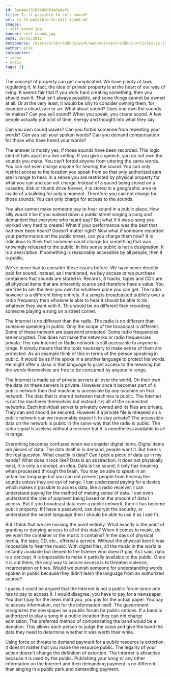 ```yaml
---
id: 5ac44e101b0b90003a6e4afc
title: Is it possible to sell sound?
url: is-it-possible-to-sell-sound.md
images:
- sell-sound.jpg
banner: sell-sound.jpg
date: 10/15/2012
dataSource: /Users/erikcraddock/work/web/erikvancraddock-articles/is-it-possible-to-sell-sound/is-it-possible-to-sell-sound.md
author: erik
categories:
- ideas
- music
tags: []
---
```

The concept of property can get complicated. We have plenty of laws regulating it. In fact, the idea of private property is at the heart of our way of living. It seems fair that if you work hard creating something, then you should own it. That isn&#8217;t always possible, and some things cannot be owned at all. Or at the very least, it would be silly to consider owning them, for example a cloud, rain or air. What about sound? Does one own the sounds he makes? Can you sell sound? When you speak, you create sound. A few people actually put a lot of time, energy and thought into what they say.

Can you own sound waves? Can you forbid someone from repeating your words? Can you sell your spoken words? Can you demand compensation for those who have heard your words?

The answer is mostly yes, if those sounds have been recorded. This logic kind of falls apart in a live setting. If you give a speech, you do not own the sounds you make. You can&#8217;t forbid anyone from uttering the same words. You can not even charge anyone for hearing the sound. You can only restrict access to the location you speak from so that only authorized ears are in range to hear. In a sense you are restricted by physical property for what you can and can not charge. Instead of a sound being stored on a cassette, disk or thumb drive forever, it is stored in a geographic area or inside of a building for only a moment. Therefore you can not charge for those sounds. You can only charge for access to the sounds.

You also cannot make someone pay to hear sound in a public place. How silly would it be if you walked down a public street singing a song and demanded that everyone who heard pay? But what if it was a song you worked very hard to create? What if your performance was the best that had ever been heard? Doesn’t matter right? Now what if someone recorded your performance on the public street, can you charge them now? It is ridiculous to think that someone could charge for something that was knowingly released to the public. In this sense public is not a designation. It is a description. If something is reasonably accessible by all people, then it is public.

We’ve never had to consider these issues before. We have never directly paid for sound. Instead, as I mentioned, we buy access or we purchase containers that sounds are stored in. Records, 8 tracks, tapes and CD’s are all physical items that are inherently scarce and therefore have a value. You are free to sell the item you own for whatever price you can get. The radio however is a different thing entirely. If a song is broadcasted publicly over a radio frequency then whoever is able to hear it should be able to do whatever they want with it. This would be no different than recording someone playing a song on a street corner.

The Internet is no different than the radio. The radio is no different than someone speaking in public. Only the scope of the broadcast is different. Some of these network are password protected. Some radio frequencies are encrypted. This does not make the networks or radio frequencies private. The raw Internet or Radio network is still accessible to anyone in range. It simply means that the tools necessary to make sense of them are protected. As an example think of this in terms of the person speaking in public. It would be as if he spoke in a another language to protect his words. He might offer a class in that language to grant access to the meaning but the words themselves are free to be consumed by anyone in range.
  
The Internet is made up of private servers all over the world. On their own the data on these servers is private. However once it becomes part of a public network then that machine is accessible by any machine on that network. The data that is shared between machines is public. The Internet is not the machines themselves but instead it is all of the connected networks. Each individual server is privately owned and its files are private. They can and should be secured. However if a private file is released on a public network can we reasonably expect it to stay private? The accessible data on the network is public in the same way that the radio is public. The radio signal is useless without a receiver but it is nonetheless available to all in range.

Everything becomes confused when we consider digital items. Digital items are pieces of data. The data itself is in demand, people want it. But here is the real question. What exactly is data? Can I pick a piece of data up in my hands? What does it look like? Data is an abstraction. It does not physically exist, it is only a concept, an idea. Data is like sound, it only has meaning when processed through the brain. You may be able to speak in an unfamiliar language but you can not prevent people from hearing the sounds unless they are out of range. I can understand paying for a device which makes it possible to access data, like a radio receiver. I can understand paying for the method of making sense of data. I can even understand the rate of payment being based on the amount of data I access. But if you broadcast data over a public network, then it has become public property. If I have a password, can decrypt the security, or understand the secret language then I should be able to use it as I see fit.

But I think that we are missing the point entirely. What exactly is the point of granting or denying access to all of this data? When it comes to music, do we want the container or the music it contains? In the days of physical media, the tape, CD, etc., offered a service. Without the physical item it was impossible to hear the music. With digital files, all the music in the world is instantly available but denied to the listener who doesn’t pay. As I said, data is a concept. It is impossible to make it partially available to the public. Once it is out there, the only way to secure access is to threaten violence, incarceration or fines. Would we punish someone for understanding words spoken in public because they didn’t learn the language from an authorized source?

I guess it could be argued that the Internet is not a public forum since one has to pay to access it. I would disagree, you have to pay for a newspaper. You don’t pay for the news mind you, you pay for the actual paper. You pay to access information, not for the information itself. The government recognizes the newspaper as a public forum for public notices. If a band is authorized to play a song in a public location they can not charge admission. The preferred method of compensating the band would be a donation. This allows each person to judge the value and give the band the data they need to determine whether it was worth their while.

Using force or threats to demand payment for a public resource is extortion. It doesn’t matter that you made the resource public. The legality of your action doesn’t change the definition of extortion. The Internet is attractive because it is used by the public. Publishing your song or any other information on the Internet and then demanding payment is no different than singing in a public park and demanding payment.
